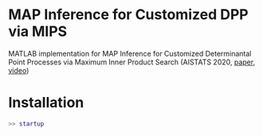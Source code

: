 # MAP Inference for Customized DPP via MIPS

MATLAB implementation for MAP Inference for Customized Determinantal Point Processes via Maximum Inner Product Search (AISTATS 2020, [paper](http://proceedings.mlr.press/v108/han20b/han20b.pdf), [video](https://slideslive.com/38930205/map-inference-for-customized-determinantal-point-processes-via-maximum-inner-product-search?ref=speaker-16952-latest)) 

 # Installation
 ```matlab
>> startup
```
 